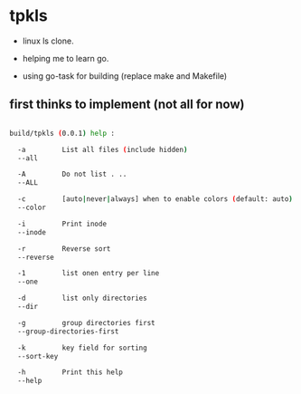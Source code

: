 # tpkls

* linux ls clone.

* helping me to learn go.


* using go-task for building (replace make and Makefile)


## first thinks to implement (not all for now)
```sh

build/tpkls (0.0.1) help :

  -a         List all files (include hidden)
  --all       

  -A         Do not list . ..
  --ALL       

  -c         [auto|never|always] when to enable colors (default: auto)
  --color     

  -i         Print inode
  --inode     

  -r         Reverse sort
  --reverse   

  -1         list onen entry per line
  --one       

  -d         list only directories
  --dir       

  -g         group directories first
  --group-directories-first

  -k         key field for sorting
  --sort-key  

  -h         Print this help
  --help      
```
